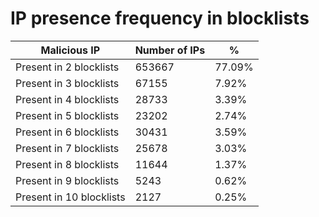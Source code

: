 # IP presence frequency in blocklists
| Malicious IP | Number of IPs | % |
|----|----|----|
| Present in 2 blocklists | 653667 | 77.09% |
| Present in 3 blocklists | 67155 | 7.92% |
| Present in 4 blocklists | 28733 | 3.39% |
| Present in 5 blocklists | 23202 | 2.74% |
| Present in 6 blocklists | 30431 | 3.59% |
| Present in 7 blocklists | 25678 | 3.03% |
| Present in 8 blocklists | 11644 | 1.37% |
| Present in 9 blocklists | 5243 | 0.62% |
| Present in 10 blocklists | 2127 | 0.25% |
